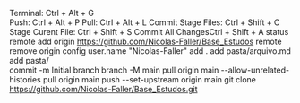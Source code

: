 Terminal: Ctrl + Alt + G  
Push: Ctrl + Alt + P
Pull: Ctrl + Alt + L
Commit Stage Files: Ctrl + Shift + C
Stage Curent File: Ctrl + Shift + S
Commit All ChangesCtrl + Shift + A
status
remote add origin https://github.com/Nicolas-Faller/Base_Estudos
remote remove origin
config user.name "Nicolas-Faller"
add . 
add pasta/arquivo.md 
add pasta/  
commit -m Initial
branch
branch -M main
pull origin main --allow-unrelated-histories
pull origin main
push --set-upstream origin main 
git clone https://github.com/Nicolas-Faller/Base_Estudos.git